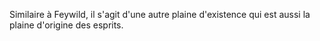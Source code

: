 Similaire à Feywild, il s'agit d'une autre plaine d'existence qui est aussi la plaine d'origine des esprits.